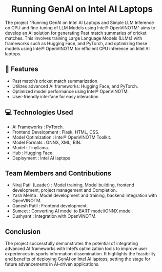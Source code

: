 <h1 align="center" id="title">Running GenAI on Intel AI Laptops</h1>

<p id="description">The project "Running GenAI on Intel AI Laptops and Simple LLM Inference on CPU and fine-tuning of LLM Models using Intel® OpenVINOTM" aims to develop an AI solution for generating Past match summaries of cricket matches. This involves training Large Language Models (LLMs) with frameworks such as Hugging Face, and PyTorch, and optimizing these models using Intel® OpenVINOTM for efficient CPU inference on Intel AI laptops.</p>


<h2>🧐 Features</h2>

* Past match’s cricket match summarization. 
* Utilizes advanced AI frameworks: Hugging Face, and PyTorch. 
* Optimized model performance using Intel® OpenVINOTM. 
* User-friendly interface for easy interaction. 


<h2>💻 Technologies Used</h2>

* AI Frameworks		      	: PyTorch.
* Frontend Development		: Flask, HTML, CSS.
* Model Optimization 	  	: Intel® OpenVINOTM Toolkit.
* Model Formats			     	: ONNX, XML, BIN.
* Model 			        		: Tinyllama.
* Hub 				        		: Hugging Face.
* Deployment		      		: Intel AI laptops


<h2>Team Members and Contributions</h2>

* Niraj Patil (Leader)  : Model training, Model building, frontend development, project management and Completion.
* Yash Mehta            : Model development and training, backend integration with OpenVINOTM.
* Ganesh Patil          : Frontend development.
* Sumeet                : Converting AI model to BART model/ONNX model.
* Dushyant              : Integration with OpenVINOTM.


<h2>Conclusion</h2>

The project successfully demonstrates the potential of integrating advanced AI frameworks with Intel’s optimization tools to improve user experiences in sports information dissemination. It highlights the feasibility and benefits of deploying GenAI on Intel AI laptops, setting the stage for future advancements in AI-driven applications.

